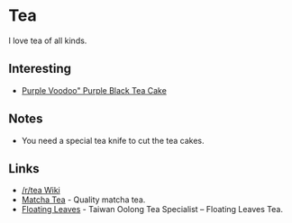 # Tea

I love tea of all kinds.

## Interesting

* [Purple Voodoo" Purple Black Tea Cake](https://yunnansourcing.com/products/purple-voodoo-purple-black-tea-cake-spring-2018)

## Notes

* You need a special tea knife to cut the tea cakes.

## Links

* [/r/tea Wiki](https://www.reddit.com/r/tea/wiki/index)
* [Matcha Tea](https://matcha.com/) - Quality matcha tea.
* [Floating Leaves](https://floatingleaves.com/) - Taiwan Oolong Tea Specialist – Floating Leaves Tea.

